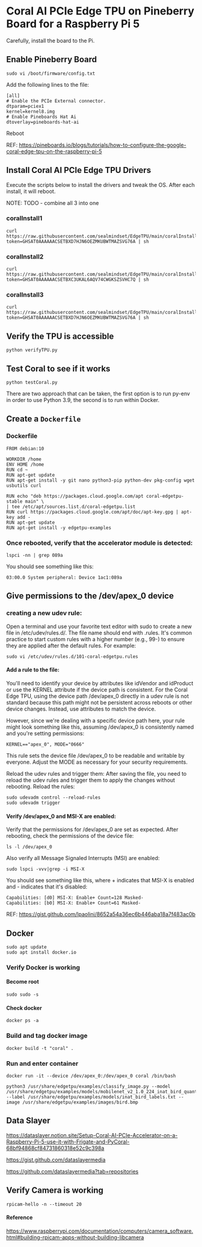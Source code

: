 # Coral AI PCIe Edge TPU on Pineberry Board for a Raspberry Pi 5

Carefully, install the board to the Pi. 

## Enable Pineberry Board

```
sudo vi /boot/firmware/config.txt
```

Add the following lines to the file:

```
[all]
# Enable the PCIe External connector.
dtparam=pciex1
kernel=kernel8.img
# Enable Pineboards Hat Ai
dtoverlay=pineboards-hat-ai
```

Reboot

REF: https://pineboards.io/blogs/tutorials/how-to-configure-the-google-coral-edge-tpu-on-the-raspberry-pi-5

## Install Coral AI PCIe Edge TPU Drivers
Execute the scripts below to install the drivers and tweak the OS. After each install, it will reboot.

NOTE: TODO - combine all 3 into one

### coralInstall1

```
curl https://raw.githubusercontent.com/sealmindset/EdgeTPU/main/coralInstall1.sh?token=GHSAT0AAAAAACSETBXD7HJN6OEZMKUBWTMAZSVG76A | sh
```

### coralInstall2

```
curl https://raw.githubusercontent.com/sealmindset/EdgeTPU/main/coralInstall3.sh?token=GHSAT0AAAAAACSETBXC3UKAL6AQV74CWGKSZSVHC7Q | sh
```

### coralInstall3

```
curl https://raw.githubusercontent.com/sealmindset/EdgeTPU/main/coralInstall1.sh?token=GHSAT0AAAAAACSETBXD7HJN6OEZMKUBWTMAZSVG76A | sh
```

## Verify the TPU is accessible

```
python verifyTPU.py
```

## Test Coral to see if it works

```
python testCoral.py
```

There are two approach that can be taken, the first option is to run py-env in order to use Python 3.9, the second is to run within Docker.

## Create a `Dockerfile`

### Dockerfile

```
FROM debian:10

WORKDIR /home
ENV HOME /home
RUN cd ~
RUN apt-get update
RUN apt-get install -y git nano python3-pip python-dev pkg-config wget usbutils curl

RUN echo "deb https://packages.cloud.google.com/apt coral-edgetpu-stable main" \
| tee /etc/apt/sources.list.d/coral-edgetpu.list
RUN curl https://packages.cloud.google.com/apt/doc/apt-key.gpg | apt-key add -
RUN apt-get update
RUN apt-get install -y edgetpu-examples
```

### Once rebooted, verify that the accelerator module is detected:

```
lspci -nn | grep 089a
```

You should see something like this:

```
03:00.0 System peripheral: Device 1ac1:089a
```

## Give permissions to the /dev/apex_0 device 

### creating a new udev rule:
Open a terminal and use your favorite text editor with sudo to create a new file in /etc/udev/rules.d/. The file name should end with .rules. It's common practice to start custom rules with a higher number (e.g., 99-) to ensure they are applied after the default rules. For example:

```
sudo vi /etc/udev/rules.d/101-coral-edgetpu.rules
```

#### Add a rule to the file:

You'll need to identify your device by attributes like idVendor and idProduct or use the KERNEL attribute if the device path is consistent. For the Coral Edge TPU, using the device path /dev/apex_0 directly in a udev rule is not standard because this path might not be persistent across reboots or other device changes. Instead, use attributes to match the device.

However, since we're dealing with a specific device path here, your rule might look something like this, assuming /dev/apex_0 is consistently named and you're setting permissions:

```
KERNEL=="apex_0", MODE="0666"
```

This rule sets the device file /dev/apex_0 to be readable and writable by everyone. Adjust the MODE as necessary for your security requirements.

Reload the udev rules and trigger them: After saving the file, you need to reload the udev rules and trigger them to apply the changes without rebooting. Reload the rules:

```
sudo udevadm control --reload-rules
sudo udevadm trigger
```

#### Verify /dev/apex_0 and MSI-X are enabled:

Verify that the permissions for /dev/apex_0 are set as expected. After rebooting, check the permissions of the device file:

```
ls -l /dev/apex_0
```

Also verify all Message Signaled Interrupts (MSI) are enabled:

```
sudo lspci -vvv|grep -i MSI-X
```

You should see something like this, where + indicates that MSI-X is enabled and - indicates that it's disabled:

```
Capabilities: [d0] MSI-X: Enable+ Count=128 Masked-
Capabilities: [b0] MSI-X: Enable+ Count=61 Masked-
```

REF: https://gist.github.com/lpaolini/8652a54a36ec6b446aba18a7f483ac0b

## Docker

```
sudo apt update
sudo apt install docker.io
```

### Verify Docker is working

#### Become root

```
sudo sudo -s
```

#### Check docker

```
docker ps -a
```

### Build and tag docker image

```
docker build -t "coral" .
```

### Run and enter container

```
docker run -it --device /dev/apex_0:/dev/apex_0 coral /bin/bash
```

```
python3 /usr/share/edgetpu/examples/classify_image.py --model /usr/share/edgetpu/examples/models/mobilenet_v2_1.0_224_inat_bird_quant_edgetpu.tflite --label /usr/share/edgetpu/examples/models/inat_bird_labels.txt --image /usr/share/edgetpu/examples/images/bird.bmp
```

## Data Slayer

https://dataslayer.notion.site/Setup-Coral-AI-PCIe-Accelerator-on-a-Raspberry-Pi-5-use-it-with-Frigate-and-PyCoral-68bf94868cf84731860318e52c9c398a

https://gist.github.com/dataslayermedia

https://github.com/dataslayermedia?tab=repositories

## Verify Camera is working

```
rpicam-hello -n --timeout 20
```

#### Reference

https://www.raspberrypi.com/documentation/computers/camera_software.html#building-rpicam-apps-without-building-libcamera

